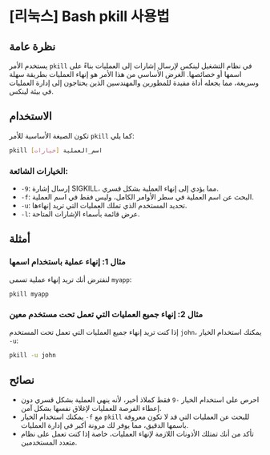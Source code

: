 # [리눅스] Bash pkill 사용법

## نظرة عامة
يستخدم الأمر `pkill` في نظام التشغيل لينكس لإرسال إشارات إلى العمليات بناءً على اسمها أو خصائصها. الغرض الأساسي من هذا الأمر هو إنهاء العمليات بطريقة سهلة وسريعة، مما يجعله أداة مفيدة للمطورين والمهندسين الذين يحتاجون إلى إدارة العمليات في بيئة لينكس.

## الاستخدام
تكون الصيغة الأساسية للأمر `pkill` كما يلي:

```bash
pkill [خيارات] اسم_العملية
```

### الخيارات الشائعة:
- `-9`: إرسال إشارة SIGKILL، مما يؤدي إلى إنهاء العملية بشكل قسري.
- `-f`: البحث عن اسم العملية في سطر الأوامر الكامل، وليس فقط في اسم العملية.
- `-u`: تحديد المستخدم الذي تملك العمليات التي تريد إنهاءها.
- `-l`: عرض قائمة بأسماء الإشارات المتاحة.

## أمثلة
### مثال 1: إنهاء عملية باستخدام اسمها
لنفترض أنك تريد إنهاء عملية تسمى `myapp`:

```bash
pkill myapp
```

### مثال 2: إنهاء جميع العمليات التي تعمل تحت مستخدم معين
إذا كنت تريد إنهاء جميع العمليات التي تعمل تحت المستخدم `john`، يمكنك استخدام الخيار `-u`:

```bash
pkill -u john
```

## نصائح
- احرص على استخدام الخيار `-9` فقط كملاذ أخير، لأنه ينهي العملية بشكل قسري دون إعطاء الفرصة للعمليات لإغلاق نفسها بشكل آمن.
- يمكنك استخدام الخيار `-f` مع `pkill` للبحث عن العمليات التي قد لا تكون معروفة باسمها الدقيق، مما يوفر لك مرونة أكبر في إدارة العمليات.
- تأكد من أنك تمتلك الأذونات اللازمة لإنهاء العمليات، خاصة إذا كنت تعمل على نظام متعدد المستخدمين.